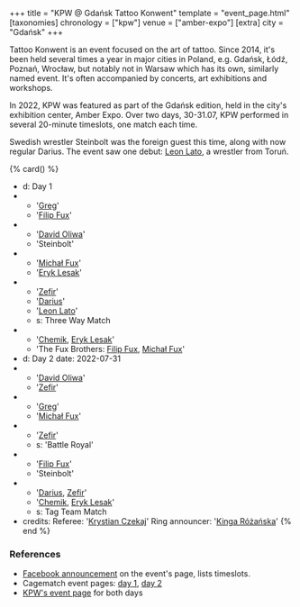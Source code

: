 +++
title = "KPW @ Gdańsk Tattoo Konwent"
template = "event_page.html"
[taxonomies]
chronology = ["kpw"]
venue = ["amber-expo"]
[extra]
city = "Gdańsk"
+++

Tattoo Konwent is an event focused on the art of tattoo. Since 2014, it's been held several times a year in major cities in Poland, e.g. Gdańsk, Łódź, Poznań, Wrocław, but notably not in Warsaw which has its own, similarly named event. It's often accompanied by concerts, art exhibitions and workshops.

In 2022, KPW was featured as part of the Gdańsk edition, held in the city's exhibition center, Amber Expo. Over two days, 30-31.07, KPW performed in several 20-minute timeslots, one match each time.

Swedish wrestler Steinbolt was the foreign guest this time, along with now regular Darius. The event saw one debut: [Leon Lato](@/w/leon-lato.md), a wrestler from Toruń.

{% card() %}
- d: Day 1
- - '[Greg](@/w/greg.md)'
  - '[Filip Fux](@/w/filip-fux.md)'
- - '[David Oliwa](@/w/david-oliwa.md)'
  - 'Steinbolt'
- - '[Michał Fux](@/w/michal-fux.md)'
  - '[Eryk Lesak](@/w/eryk-lesak.md)'
- - '[Zefir](@/w/zefir.md)'
  - '[Darius](@/w/darius.md)'
  - '[Leon Lato](@/w/leon-lato.md)'
  - s: Three Way Match
- - '[Chemik](@/w/chemik.md), [Eryk Lesak](@/w/eryk-lesak.md)'
  - 'The Fux Brothers: [Filip Fux](@/w/filip-fux.md), [Michał Fux](@/w/michal-fux.md)'
- d: Day 2
  date: 2022-07-31
- - '[David Oliwa](@/w/david-oliwa.md)'
  - '[Zefir](@/w/zefir.md)'
- - '[Greg](@/w/greg.md)'
  - '[Michał Fux](@/w/michal-fux.md)'
- - '[Zefir](@/w/zefir.md)'
  - s: 'Battle Royal'
- - '[Filip Fux](@/w/filip-fux.md)'
  - 'Steinbolt'
- - '[Darius](@/w/darius.md), [Zefir](@/w/zefir.md)'
  - '[Chemik](@/w/chemik.md), [Eryk Lesak](@/w/eryk-lesak.md)'
  - s: Tag Team Match
- credits:
    Referee: '[Krystian Czekaj](@/w/krystian-czekaj.md)'
    Ring announcer: '[Kinga Różańska](@/w/kinga-miotke.md)'
{% end %}

### References

* [Facebook announcement](https://www.facebook.com/TattooKonwent/posts/pfbid02gSGuoY1rmy3iHyzg9CDVLakhqShm8T4iH3Ys9sDzBxEqNjcubNKuQu2pnq29mY1Tl) on the event's page, lists timeslots.
* Cagematch event pages: [day 1](https://www.cagematch.net/?id=1&nr=348387), [day 2](https://www.cagematch.net/?id=1&nr=348388)
* [KPW's event page](https://kpwrestling.pl/events/gdansk-tattoo-konwent-2023/) for both days

